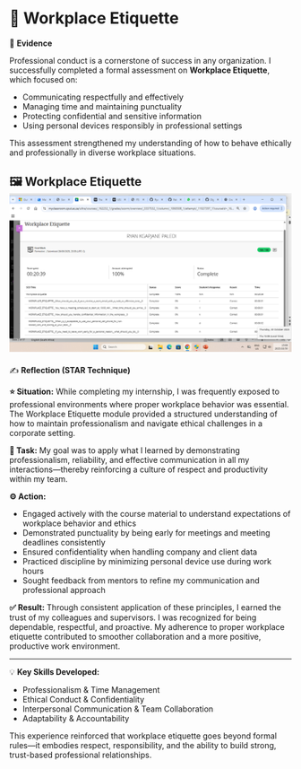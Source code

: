 # 👔 Workplace Etiquette

🧾 **Evidence**

Professional conduct is a cornerstone of success in any organization. I successfully completed a formal assessment on **Workplace Etiquette**, which focused on:

* Communicating respectfully and effectively
* Managing time and maintaining punctuality
* Protecting confidential and sensitive information
* Using personal devices responsibly in professional settings

This assessment strengthened my understanding of how to behave ethically and professionally in diverse workplace situations.

🖼️ **Workplace Etiquette**  
![CV Submission Screenshot](/assets/workplace.png)
---

✍️ **Reflection (STAR Technique)**

**⭐ Situation:**
While completing my internship, I was frequently exposed to professional environments where proper workplace behavior was essential. The Workplace Etiquette module provided a structured understanding of how to maintain professionalism and navigate ethical challenges in a corporate setting.

**🎯 Task:**
My goal was to apply what I learned by demonstrating professionalism, reliability, and effective communication in all my interactions—thereby reinforcing a culture of respect and productivity within my team.

**⚙️ Action:**

* Engaged actively with the course material to understand expectations of workplace behavior and ethics
* Demonstrated punctuality by being early for meetings and meeting deadlines consistently
* Ensured confidentiality when handling company and client data
* Practiced discipline by minimizing personal device use during work hours
* Sought feedback from mentors to refine my communication and professional approach

**✅ Result:**
Through consistent application of these principles, I earned the trust of my colleagues and supervisors. I was recognized for being dependable, respectful, and proactive. My adherence to proper workplace etiquette contributed to smoother collaboration and a more positive, productive work environment.

---

💡 **Key Skills Developed:**

* Professionalism & Time Management
* Ethical Conduct & Confidentiality
* Interpersonal Communication & Team Collaboration
* Adaptability & Accountability

This experience reinforced that workplace etiquette goes beyond formal rules—it embodies respect, responsibility, and the ability to build strong, trust-based professional relationships.

